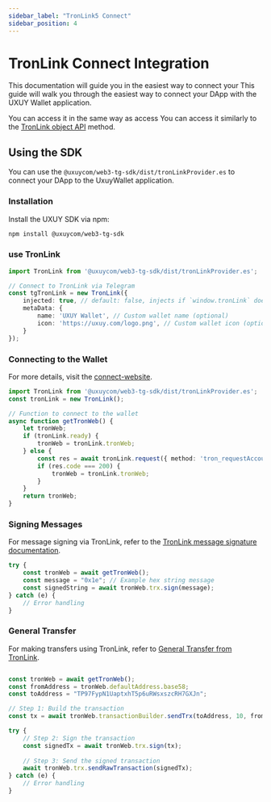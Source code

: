 ```yaml
---
sidebar_label: "TronLink5 Connect"
sidebar_position: 4
---
```

# TronLink Connect Integration

This documentation will guide you in the easiest way to connect your This guide will walk you through the easiest way to connect your DApp with the UXUY Wallet application.


You can access it in the same way as  access
You can access it similarly to the [TronLink object API](https://docs.tronlink.org/dapp/start-developing) method.

## Using the SDK
You can use the `@uxuycom/web3-tg-sdk/dist/tronLinkProvider.es` to connect your DApp to the UxuyWallet application.


### Installation
Install the UXUY SDK via npm:

```bash
npm install @uxuycom/web3-tg-sdk
```
### use TronLink

```ts
import TronLink from '@uxuycom/web3-tg-sdk/dist/tronLinkProvider.es';

// Connect to TronLink via Telegram
const tgTronLink = new TronLink({
    injected: true, // default: false, injects if `window.tronLink` doesn't exist
    metaData: {
        name: 'UXUY Wallet', // Custom wallet name (optional)
        icon: 'https://uxuy.com/logo.png', // Custom wallet icon (optional)
    }
});

```


### Connecting to the Wallet

For more details, visit the [connect-website](https://docs.tronlink.org/tronlink-wallet-extension/request-tronlink-extension/connect-website).

```ts
import TronLink from '@uxuycom/web3-tg-sdk/dist/tronLinkProvider.es';
const tronLink = new TronLink();

// Function to connect to the wallet
async function getTronWeb() {
    let tronWeb;
    if (tronLink.ready) {
        tronWeb = tronLink.tronWeb;
    } else {
        const res = await tronLink.request({ method: 'tron_requestAccounts' });
        if (res.code === 200) {
            tronWeb = tronLink.tronWeb;
        }
    }
    return tronWeb;
}

```

###  Signing Messages

For message signing via  TronLink, refer to the [TronLink message signature documentation](https://docs.tronlink.org/dapp/message-signature).

```ts
try {
    const tronWeb = await getTronWeb();
    const message = "0x1e"; // Example hex string message
    const signedString = await tronWeb.trx.sign(message);
} catch (e) {
    // Error handling
}

```


### General Transfer

For making transfers using TronLink, refer to [General Transfer from TronLink](https://docs.tronlink.org/dapp/general-transfer).

```ts

const tronWeb = await getTronWeb();
const fromAddress = tronWeb.defaultAddress.base58;
const toAddress = "TP97FypN1UaptxhT5p6uRWsxszcRH7GXJn";

// Step 1: Build the transaction
const tx = await tronWeb.transactionBuilder.sendTrx(toAddress, 10, fromAddress);

try {
    // Step 2: Sign the transaction
    const signedTx = await tronWeb.trx.sign(tx);
    
    // Step 3: Send the signed transaction
    await tronWeb.trx.sendRawTransaction(signedTx);
} catch (e) {
    // Error handling
}

```




